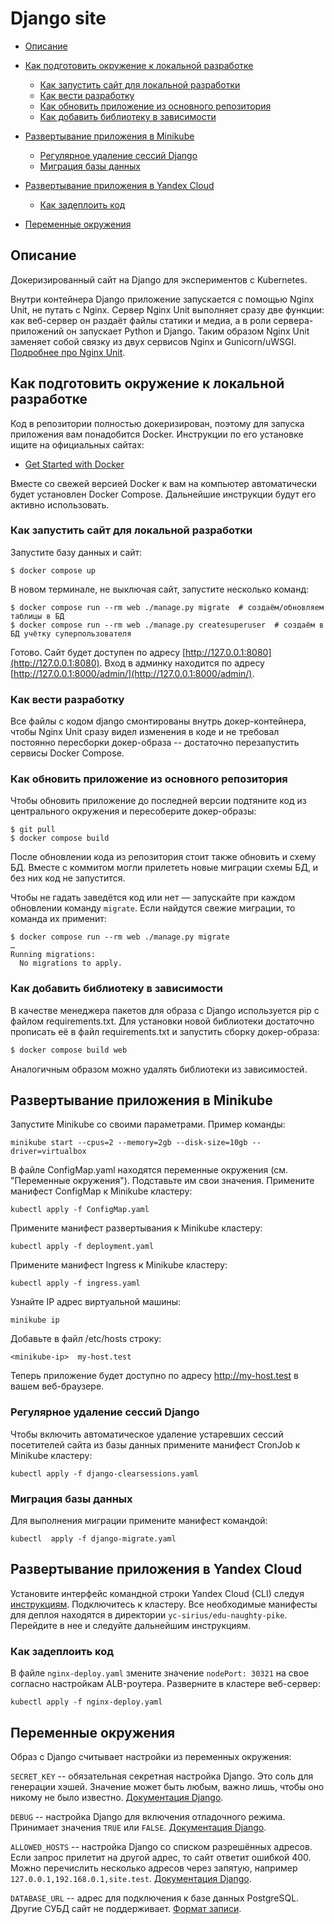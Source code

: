 # Django site

- [Описание](#description)
- [Как подготовить окружение к локальной разработке](#prepare)
  - [Как запустить сайт для локальной разработки](#start-local)
  - [Как вести разработку](#howtodev)
  - [Как обновить приложение из основного репозитория](#update)
  - [Как добавить библиотеку в зависимости](#addlib)
- [Развертывание приложения в Minikube](#dep-minicube)
  - [Регулярное удаление сессий Django](#clearsessions)
  - [Миграция базы данных](#migrate)
- [Развертывание приложения в Yandex Cloud](#yc)
  - [Как задеплоить код](#yc-deploy)


- [Переменные окружения](#environs)

## Описание <a name="description"></a>

Докеризированный сайт на Django для экспериментов с Kubernetes.

Внутри контейнера Django приложение запускается с помощью Nginx Unit, не путать с Nginx. Сервер Nginx Unit выполняет сразу две функции: как веб-сервер он раздаёт файлы статики и медиа, а в роли сервера-приложений он запускает Python и Django. Таким образом Nginx Unit заменяет собой связку из двух сервисов Nginx и Gunicorn/uWSGI. [Подробнее про Nginx Unit](https://unit.nginx.org/).

## Как подготовить окружение к локальной разработке <a name="prepare"></a>

Код в репозитории полностью докеризирован, поэтому для запуска приложения вам понадобится Docker. Инструкции по его установке ищите на официальных сайтах:

- [Get Started with Docker](https://www.docker.com/get-started/)

Вместе со свежей версией Docker к вам на компьютер автоматически будет установлен Docker Compose. Дальнейшие инструкции будут его активно использовать.

### Как запустить сайт для локальной разработки <a name="start-local"></a>

Запустите базу данных и сайт:

```shell
$ docker compose up
```

В новом терминале, не выключая сайт, запустите несколько команд:

```shell
$ docker compose run --rm web ./manage.py migrate  # создаём/обновляем таблицы в БД
$ docker compose run --rm web ./manage.py createsuperuser  # создаём в БД учётку суперпользователя
```

Готово. Сайт будет доступен по адресу [http://127.0.0.1:8080](http://127.0.0.1:8080). Вход в админку находится по адресу [http://127.0.0.1:8000/admin/](http://127.0.0.1:8000/admin/).

### Как вести разработку <a name="howtodev"></a>

Все файлы с кодом django смонтированы внутрь докер-контейнера, чтобы Nginx Unit сразу видел изменения в коде и не требовал постоянно пересборки докер-образа -- достаточно перезапустить сервисы Docker Compose.

### Как обновить приложение из основного репозитория <a name="update"></a>

Чтобы обновить приложение до последней версии подтяните код из центрального окружения и пересоберите докер-образы:

``` shell
$ git pull
$ docker compose build
```

После обновлении кода из репозитория стоит также обновить и схему БД. Вместе с коммитом могли прилететь новые миграции схемы БД, и без них код не запустится.

Чтобы не гадать заведётся код или нет — запускайте при каждом обновлении команду `migrate`. Если найдутся свежие миграции, то команда их применит:

```shell
$ docker compose run --rm web ./manage.py migrate
…
Running migrations:
  No migrations to apply.
```

### Как добавить библиотеку в зависимости <a name="addlib"></a>

В качестве менеджера пакетов для образа с Django используется pip с файлом requirements.txt. Для установки новой библиотеки достаточно прописать её в файл requirements.txt и запустить сборку докер-образа:

```sh
$ docker compose build web
```

Аналогичным образом можно удалять библиотеки из зависимостей.

## Развертывание приложения в Minikube <a name="dep-minicube"></a>

Запустите Minikube со своими параметрами. Пример команды:

```
minikube start --cpus=2 --memory=2gb --disk-size=10gb --driver=virtualbox
```

В файле ConfigMap.yaml находятся переменные окружения (см. "Переменные окружения").
Подставьте им свои значения.
Примените манифест ConfigMap к Minikube кластеру:

```
kubectl apply -f ConfigMap.yaml
```

Примените манифест развертывания к Minikube кластеру:

```
kubectl apply -f deployment.yaml
```

Примените манифест Ingress к Minikube кластеру:

```
kubectl apply -f ingress.yaml
```

Узнайте IP адрес виртуальной машины:

```
minikube ip
```

Добавьте в файл /etc/hosts строку:

```
<minikube-ip>  my-host.test
```

Теперь приложение будет доступно по адресу http://my-host.test в вашем веб-браузере.

### Регулярное удаление сессий Django <a name="clearsessions"></a>

Чтобы включить автоматическое удаление устаревших сессий посетителей сайта из базы данных
примените манифест CronJob к Minikube кластеру:

```
kubectl apply -f django-clearsessions.yaml
```

### Миграция базы данных <a name="migrate"></a>

Для выполнения миграции примените манифест командой:

```
kubectl  apply -f django-migrate.yaml
```

## Развертывание приложения в Yandex Cloud <a name="yc"></a>

Установите интерфейс командной строки Yandex Cloud (CLI)
следуя [инструкциям](https://cloud.yandex.com/en/docs/cli/quickstart).
Подключитесь к кластеру. Все необходимые манифесты для деплоя находятся
в директории `yc-sirius/edu-naughty-pike`. Перейдите в нее и следуйте дальнейшим инструкциям.

### Как задеплоить код <a name="yc-deploy"></a>

В файле `nginx-deploy.yaml` змените значение `nodePort: 30321` на свое
согласно настройкам ALB-роутера. Разверните в кластере веб-сервер:

```
kubectl apply -f nginx-deploy.yaml
```

## Переменные окружения <a name="environs"></a>

Образ с Django считывает настройки из переменных окружения:

`SECRET_KEY` -- обязательная секретная настройка Django. Это соль для генерации хэшей. Значение может быть любым, важно лишь, чтобы оно никому не было известно. [Документация Django](https://docs.djangoproject.com/en/3.2/ref/settings/#secret-key).

`DEBUG` -- настройка Django для включения отладочного режима. Принимает значения `TRUE` или `FALSE`. [Документация Django](https://docs.djangoproject.com/en/3.2/ref/settings/#std:setting-DEBUG).

`ALLOWED_HOSTS` -- настройка Django со списком разрешённых адресов. Если запрос прилетит на другой адрес, то сайт ответит ошибкой 400. Можно перечислить несколько адресов через запятую, например `127.0.0.1,192.168.0.1,site.test`. [Документация Django](https://docs.djangoproject.com/en/3.2/ref/settings/#allowed-hosts).

`DATABASE_URL` -- адрес для подключения к базе данных PostgreSQL. Другие СУБД сайт не поддерживает. [Формат записи](https://github.com/jacobian/dj-database-url#url-schema).
